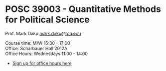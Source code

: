 # POSC 39003 - Quantitative Methods for Political Science
Prof. Mark Daku [mark.daku@tcu.edu](mailto:mark.daku@tcu.edu)

Course time: M/W 15:30 - 17:00 <br /> 
Office: Scharbauer Hall 2012A <br />
Office Hours: Wednesdays 11:00 - 14:00 <br />
* [Sign up for office hours here](http://www.calendly.com/markdaku)


